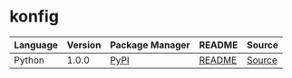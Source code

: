 # konfig

|Language|Version|Package Manager|README|Source|
|-|-|-|-|-|
|Python|1.0.0|[PyPI](https://pypi.org/project/python-async-timeout-with-top-level-operation/1.0.0)|[README](https://github.com/konfig-dev/konfig/tree/HEAD/python#readme)|[Source](https://github.com/konfig-dev/konfig/tree/HEAD/python)|